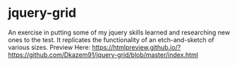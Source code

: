 # jquery-grid
An exercise in putting some of my jquery skills learned and researching new ones to the test. It replicates the functionality of an etch-and-sketch of various sizes. 
Preview Here:
https://htmlpreview.github.io/?https://github.com/Dkazem91/jquery-grid/blob/master/index.html
